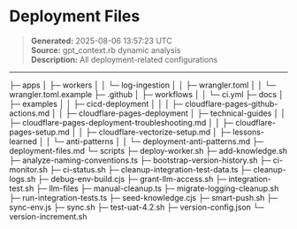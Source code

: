 # Deployment Files

> **Generated:** 2025-08-06 13:57:23 UTC  
> **Source:** gpt_context.rb dynamic analysis  
> **Description:** All deployment-related configurations

---

├─ apps
│ ├─ workers
│ │ └─ log-ingestion
│ │   ├─ wrangler.toml
│ │   └─ wrangler.toml.example
├─ .github
│ ├─ workflows
│ │ └─ ci.yml
├─ docs
│ ├─ examples
│ │ ├─ cicd-deployment
│ │ │ ├─ cloudflare-pages-github-actions.md
│ │ ├─ cloudflare-pages-deployment
│ ├─ technical-guides
│ │ ├─ cloudflare-pages-deployment-troubleshooting.md
│ │ ├─ cloudflare-pages-setup.md
│ │ ├─ cloudflare-vectorize-setup.md
│ ├─ lessons-learned
│ │ └─ anti-patterns
│ │   └─ deployment-anti-patterns.md
├─ deployment-files.md
└─ scripts
  ├─ deploy-worker.sh
  ├─ add-knowledge.sh
  ├─ analyze-naming-conventions.ts
  ├─ bootstrap-version-history.sh
  ├─ ci-monitor.sh
  ├─ ci-status.sh
  ├─ cleanup-integration-test-data.ts
  ├─ cleanup-logs.sh
  ├─ debug-env-build.cjs
  ├─ grant-llm-access.sh
  ├─ integration-test.sh
  ├─ llm-files
  ├─ manual-cleanup.ts
  ├─ migrate-logging-cleanup.sh
  ├─ run-integration-tests.ts
  ├─ seed-knowledge.cjs
  ├─ smart-push.sh
  ├─ sync-env.js
  ├─ sync.sh
  ├─ test-uat-4.2.sh
  ├─ version-config.json
  └─ version-increment.sh